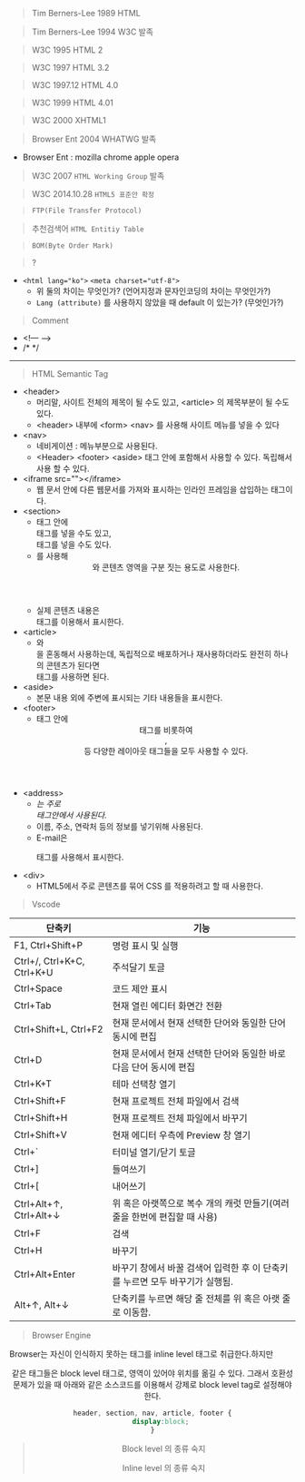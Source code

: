 > Tim Berners-Lee 1989 HTML 

> Tim Berners-Lee  1994 W3C 발족

> W3C 1995 HTML 2

> W3C 1997 HTML 3.2

> W3C 1997.12 HTML 4.0

> W3C 1999 HTML 4.01

> W3C 2000 XHTML1 

> Browser Ent  2004 WHATWG 발족

- Browser Ent : mozilla chrome apple  opera 

> W3C 2007 `HTML Working Group` 발족

> W3C 2014.10.28 `HTML5 표준안 확정`



> `FTP(File Transfer Protocol)` 

> 추천검색어 `HTML Entitiy Table`

> `BOM(Byte Order Mark)`



> ?

- `<html lang="ko">` `<meta charset="utf-8">`
  - 위 둘의 차이는 무엇인가? (언어지정과 문자인코딩의 차이는 무엇인가?)
  - `Lang (attribute)` 를 사용하지 않았을 때 default 이 있는가? (무엇인가?)

> Comment

- <!— —>
- /* */

---

> HTML Semantic Tag

- &lt;header&gt;
  - 머리말, 사이트 전체의 제목이 될 수도 있고, &lt;article&gt; 의 제목부분이 될 수도 있다.
  - &lt;header&gt; 내부에 &lt;form&gt; &lt;nav&gt; 를 사용해 사이트 메뉴를 넣을 수 있다
- &lt;nav&gt;
  - 네비게이션 :  메뉴부분으로 사용된다.
  - &lt;Header&gt; &lt;footer&gt; &lt;aside&gt; 태그 안에 포함해서 사용할 수 있다. 독립해서 사용 할 수 있다.
- &lt;iframe src=""&gt;&lt;/iframe&gt;
  - 웹 문서 안에 다른 웹문서를 가져와 표시하는 인라인 프레임을 삽입하는 태그이다.
- &lt;section&gt;
  - <section> 태그 안에 <section> 태그를 넣을 수도 있고, <article> 태그를 넣을 수도 있다.
  - <section>를 사용해 <header> <footer> 와 콘텐츠 영역을 구분 짓는 용도로 사용한다.
  - 실제 콘텐츠 내용은 <article> 태그를 이용해서 표시한다.
- &lt;article&gt; 
  - <section> 와 <article>을 혼동해서 사용하는데, 독립적으로 배포하거나 재사용하더라도 완전히 하나의 콘텐츠가 된다면 <article> 태그를 사용하면 된다.
- &lt;aside&gt;
  - 본문 내용 외에 주변에 표시되는 기타 내용들을 표시한다.
- &lt;footer&gt;
  - <footer> 태그 안에 <header> 태그를 비롯하여 <section> , <article> 등 다양한 레이아웃 태그들을 모두 사용할 수 있다.
- &lt;address&gt; 
  - <address> 는 주로 <footer> 태그안에서 사용된다.
  - 이름, 주소, 연락처 등의 정보를 넣기위해 사용된다.
  - E-mail은 <p> 태그를 사용해서 표시한다.
- &lt;div&gt;
  - HTML5에서 주로 콘텐츠를 묶어 CSS 를 적용하려고 할 때 사용한다. 

> Vscode

| 단축키                        | 기능                                       |
| -------------------------- | ---------------------------------------- |
| F1, Ctrl+Shift+P           | 명령 표시 및 실행                               |
| Ctrl+/, Ctrl+K+C, Ctrl+K+U | 주석달기 토글                                  |
| Ctrl+Space                 | 코드 제안 표시                                 |
| Ctrl+Tab                   | 현재 열린 에디터 화면간 전환                         |
| Ctrl+Shift+L, Ctrl+F2      | 현재 문서에서 현재 선택한 단어와 동일한 단어 동시에 편집         |
| Ctrl+D                     | 현재 문서에서 현재 선택한 단어와 동일한 바로 다음 단어 동시에 편집   |
| Ctrl+K+T                   | 테마 선택창 열기                                |
| Ctrl+Shift+F               | 현재 프로젝트 전체 파일에서 검색                       |
| Ctrl+Shift+H               | 현재 프로젝트 전체 파일에서 바꾸기                      |
| Ctrl+Shift+V               | 현재 에디터 우측에 Preview 창 열기                  |
| Ctrl+`                     | 터미널 열기/닫기 토글                             |
| Ctrl+]                     | 들여쓰기                                     |
| Ctrl+[                     | 내어쓰기                                     |
| Ctrl+Alt+↑, Ctrl+Alt+↓     | 위 혹은 아랫쪽으로 복수 개의 캐럿 만들기(여러 줄을 한번에 편집할 때 사용) |
| Ctrl+F                     | 검색                                       |
| Ctrl+H                     | 바꾸기                                      |
| Ctrl+Alt+Enter             | 바꾸기 창에서 바꿀 검색어 입력한 후 이 단축키를 누르면 모두 바꾸기가 실행됨. |
| Alt+↑, Alt+↓               | 단축키를 누르면 해당 줄 전체를 위 혹은 아랫 줄로 이동함.        |

> Browser Engine

Browser는 자신이 인식하지 못하는 태그를 inline level 태그로 취급한다.하지만 <header> <article> <footer> 같은 태그들은 block level 태그로, 영역이 있어야 위치를 옮길 수 있다. 그래서 호환성 문제가 있을 때 아래와 같은 소스코드를 이용해서 강제로 block level tag로 설정해야한다.

```css
header, section, nav, article, footer {
	display:block;
}
```

> Block level 의 종류 숙지
>
> Inline level 의 종류 숙지